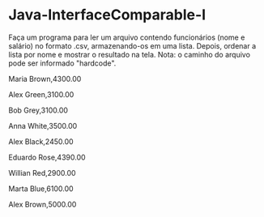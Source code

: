 # Java-InterfaceComparable-I

Faça um programa para ler um arquivo contendo funcionários (nome e salário) no
formato .csv, armazenando-os em uma lista. Depois, ordenar a lista por nome e mostrar
o resultado na tela. Nota: o caminho do arquivo pode ser informado "hardcode".

Maria Brown,4300.00

Alex Green,3100.00

Bob Grey,3100.00

Anna White,3500.00

Alex Black,2450.00

Eduardo Rose,4390.00

Willian Red,2900.00

Marta Blue,6100.00

Alex Brown,5000.00

